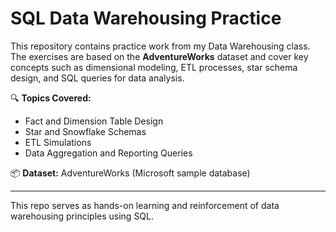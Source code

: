 # SQL Data Warehousing Practice

This repository contains practice work from my Data Warehousing class. The exercises are based on the **AdventureWorks** dataset and cover key concepts such as dimensional modeling, ETL processes, star schema design, and SQL queries for data analysis.

🔍 **Topics Covered:**
- Fact and Dimension Table Design  
- Star and Snowflake Schemas  
- ETL Simulations  
- Data Aggregation and Reporting Queries  

📦 **Dataset:** AdventureWorks (Microsoft sample database)

---

This repo serves as hands-on learning and reinforcement of data warehousing principles using SQL.
